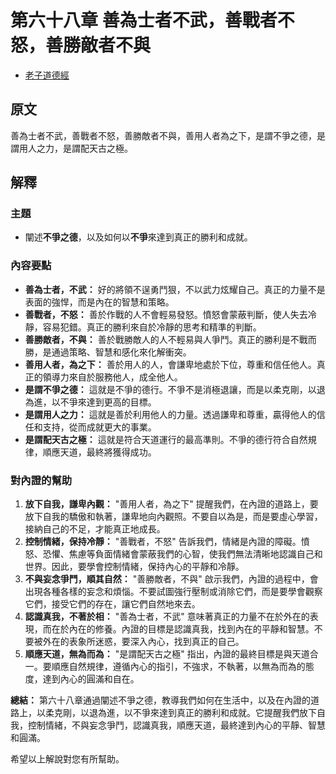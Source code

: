 # 第六十八章 善為士者不武，善戰者不怒，善勝敵者不與
- [老子道德經](https://www.daodejing.org/)


## 原文
善為士者不武，善戰者不怒，善勝敵者不與，善用人者為之下，是謂不爭之德，是謂用人之力，是謂配天古之極。


## 解釋
### 主題
- 闡述**不爭之德**，以及如何以**不爭**來達到真正的勝利和成就。

### 內容要點
*   **善為士者，不武：** 好的將領不逞勇鬥狠，不以武力炫耀自己。真正的力量不是表面的強悍，而是內在的智慧和策略。
*   **善戰者，不怒：** 善於作戰的人不會輕易發怒。憤怒會蒙蔽判斷，使人失去冷靜，容易犯錯。真正的勝利來自於冷靜的思考和精準的判斷。
*   **善勝敵者，不與：** 善於戰勝敵人的人不輕易與人爭鬥。真正的勝利是不戰而勝，是通過策略、智慧和感化來化解衝突。
*   **善用人者，為之下：** 善於用人的人，會謙卑地處於下位，尊重和信任他人。真正的領導力來自於服務他人，成全他人。
*   **是謂不爭之德：** 這就是不爭的德行。不爭不是消極退讓，而是以柔克剛，以退為進，以不爭來達到更高的目標。
*   **是謂用人之力：** 這就是善於利用他人的力量。透過謙卑和尊重，贏得他人的信任和支持，從而成就更大的事業。
*   **是謂配天古之極：** 這就是符合天道運行的最高準則。不爭的德行符合自然規律，順應天道，最終將獲得成功。

### 對內證的幫助
1.  **放下自我，謙卑內觀：** "善用人者，為之下" 提醒我們，在內證的道路上，要放下自我的驕傲和執著，謙卑地向內觀照。不要自以為是，而是要虛心學習，接納自己的不足，才能真正地成長。
2.  **控制情緒，保持冷靜：** "善戰者，不怒" 告訴我們，情緒是內證的障礙。憤怒、恐懼、焦慮等負面情緒會蒙蔽我們的心智，使我們無法清晰地認識自己和世界。因此，要學會控制情緒，保持內心的平靜和冷靜。
3.  **不與妄念爭鬥，順其自然：** "善勝敵者，不與" 啟示我們，內證的過程中，會出現各種各樣的妄念和煩惱。不要試圖強行壓制或消除它們，而是要學會觀察它們，接受它們的存在，讓它們自然地來去。
4.  **認識真我，不著於相：** "善為士者，不武" 意味著真正的力量不在於外在的表現，而在於內在的修養。內證的目標是認識真我，找到內在的平靜和智慧。不要被外在的表象所迷惑，要深入內心，找到真正的自己。
5.  **順應天道，無為而為：** "是謂配天古之極" 指出，內證的最終目標是與天道合一。要順應自然規律，遵循內心的指引，不強求，不執著，以無為而為的態度，達到內心的圓滿和自在。

**總結：**
第六十八章通過闡述不爭之德，教導我們如何在生活中，以及在內證的道路上，以柔克剛，以退為進，以不爭來達到真正的勝利和成就。它提醒我們放下自我，控制情緒，不與妄念爭鬥，認識真我，順應天道，最終達到內心的平靜、智慧和圓滿。

希望以上解說對您有所幫助。